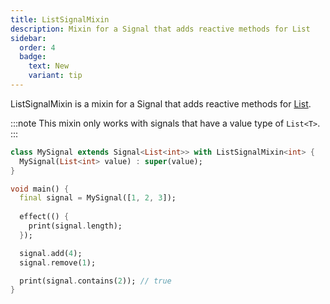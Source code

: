 ```yaml
---
title: ListSignalMixin
description: Mixin for a Signal that adds reactive methods for List
sidebar:
  order: 4
  badge:
    text: New
    variant: tip
---
```


ListSignalMixin is a mixin for a Signal that adds reactive methods for [List](https://api.flutter.dev/flutter/dart-core/List-class.html).

:::note
This mixin only works with signals that have a value type of `List<T>`.
:::

```dart
class MySignal extends Signal<List<int>> with ListSignalMixin<int> {
  MySignal(List<int> value) : super(value);
}

void main() {
  final signal = MySignal([1, 2, 3]);
  
  effect(() {
    print(signal.length);
  });

  signal.add(4);
  signal.remove(1);

  print(signal.contains(2)); // true
}
```
